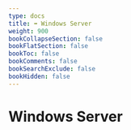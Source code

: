 ```yaml
---
type: docs
title: ➡️ Windows Server
weight: 900
bookCollapseSection: false
bookFlatSection: false
bookToc: false
bookComments: false
bookSearchExclude: false
bookHidden: false
---
```


# Windows Server

